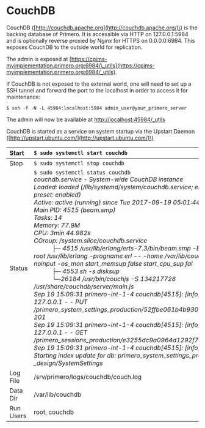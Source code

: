 # CouchDB

CouchDB \([http://couchdb.apache.org](http://couchdb.apache.org/)\) is the backing database of Primero. It is accessible via HTTP on 127.0.0.1:5984 and is optionally reverse proxied by Nginx for HTTPS on 0.0.0.0:6984. This exposes CouchDB to the outside world for replication.

The admin is exposed at [https://cpims-myimplementation.primero.org:6984/\_utils](https://cpims-myimplementation.primero.org:6984/_utils).

If CouchDB is not exposed to the external world, one will need to set up a SSH tunnel and forward the port to the localhost in order to access it for maintenance:

`$ ssh -f -N -L 45984:localhost:5984 admin_user@your_primero_server`

The admin will now be available at [http://localhost:45984/\_utils](http://localhost:45984/_utils)

CouchDB is started as a service on system startup via the Upstart Daemon \([http://upstart.ubuntu.com/](http://upstart.ubuntu.com/)\)

| Start | `$ sudo systemctl start couchdb` |
| :--- | :--- |
| Stop | `$ sudo systemctl stop couchdb` |
| Status | `$ sudo systemctl status couchdb`<br>*couchdb.service - System-wide CouchDB instance*<br>*Loaded: loaded (/lib/systemd/system/couchdb.service; enabled; vendor preset: enabled)*<br>*Active: active (running) since Tue 2017-09-19 05:01:44 UTC; 10h ago*<br>*Main PID: 4515 (beam.smp)*<br>*Tasks: 14*<br>*Memory: 77.9M*<br>*CPU: 3min 44.982s*<br>*CGroup: /system.slice/couchdb.service*<br>*&emsp;&emsp;&emsp;├─ 4515 /usr/lib/erlang/erts-7.3/bin/beam.smp -Bd -K true -A 4 -- -root /usr/lib/erlang -progname erl -- -home /var/lib/couchdb -- -noshell -noinput -os_mon start_memsup false start_cpu_sup fal*<br>*&emsp;&emsp;&emsp;├─ 4553 sh -s disksup*<br>*&emsp;&emsp;&emsp;└─26184 /usr/bin/couchjs -S 134217728 /usr/share/couchdb/server/main.js*<br>*Sep 19 15:09:31 primero-int-1-4 couchdb[4515]: [info] [<0.5509.1>] 127.0.0.1 - - PUT /primero_system_settings_production/52ffbe061b4b930ce941ff9a8f9b526c 201*<br>*Sep 19 15:09:31 primero-int-1-4 couchdb[4515]: [info] [<0.5510.1>] 127.0.0.1 - - GET /primero_sessions_production/e3255dc9a0964d1292f75e51113e0f87 200*<br>*Sep 19 15:09:31 primero-int-1-4 couchdb[4515]: [info] [<0.32009.0>] Starting index update for db: primero_system_settings_production idx: _design/SystemSettings* |
| Log File | /srv/primero/logs/couchdb/couch.log |
| Data Dir | /var/lib/couchdb |
| Run Users | root, couchdb |

# 



